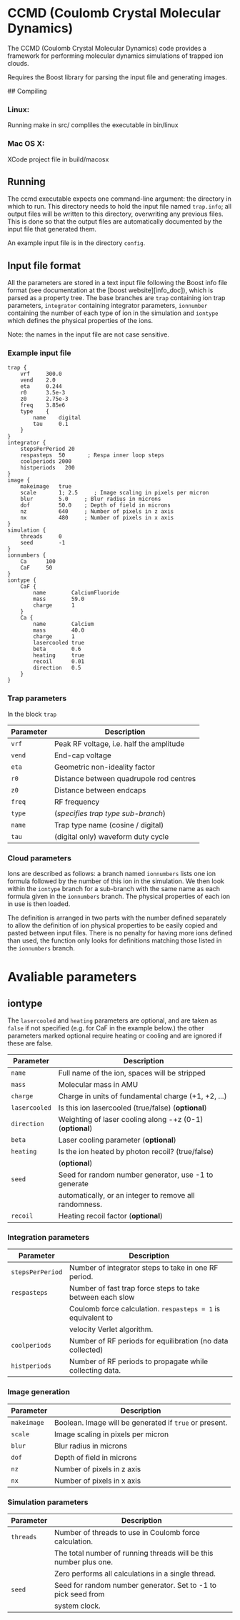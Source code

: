 # CCMD (Coulomb Crystal Molecular Dynamics)

The CCMD (Coulomb Crystal Molecular Dynamics) code provides a framework for 
performing molecular dynamics simulations of trapped ion clouds. 

Requires the Boost library for parsing the input file and generating images.

## Compiling

### Linux:

Running make in src/ compliles the executable in bin/linux

### Mac OS X:

XCode project file in build/macosx 

## Running

The ccmd executable expects one command-line argument: the directory in which to 
run. This directory needs to hold the input file named `trap.info`; all output 
files will be written to this directory, overwriting any previous files. This is 
done so that the output files are automatically documented by the input file 
that generated them.

An example input file is in the directory `config`.

## Input file format


All the parameters are stored in a text input file following the Boost info
file format (see documentation at the [boost website][info_doc]), which is
parsed as a property tree. The base branches are `trap` containing ion trap
parameters, `integrator` containing integrator parameters, `ionnumber`
containing the number of each type of ion in the simulation and `iontype`
which defines the physical properties of the ions.

Note: the names in the input file are not case sensitive.

### Example input file

    trap {
        vrf     300.0
        vend    2.0
        eta     0.244
        r0      3.5e-3
        z0      2.75e-3
        freq    3.85e6
        type    {
            name    digital
            tau     0.1
        }
    }
    integrator {
        stepsPerPeriod 20
        respasteps  50       ; Respa inner loop steps
        coolperiods 2000
        histperiods   200
    }
    image {
        makeimage   true
        scale       1; 2.5     ; Image scaling in pixels per micron
        blur        5.0     ; Blur radius in microns
        dof         50.0    ; Depth of field in microns
        nz          640     ; Number of pixels in z axis
        nx          480     ; Number of pixels in x axis
    }
    simulation {
        threads     0
        seed        -1
    }
    ionnumbers {
        Ca      100
        CaF     50
    }
    iontype {
        CaF {
            name        CalciumFluoride
            mass        59.0
            charge      1
        }
        Ca {
            name        Calcium
            mass        40.0
            charge      1
            lasercooled true
            beta        0.6
            heating     true
            recoil      0.01
            direction   0.5
        }
    }


### Trap parameters

In the block `trap`

Parameter   | Description
------------|------------------------------------------------------------
`vrf`      | Peak RF voltage, i.e. half the amplitude
`vend`     | End-cap voltage
`eta`      | Geometric non-ideality factor
`r0`       | Distance between quadrupole rod centres
`z0`       | Distance between endcaps
`freq`     | RF frequency
`type`     | (_specifies trap type sub-branch_)
`name`     | Trap type name (cosine / digital)
`tau`      | (digital only) waveform duty cycle


### Cloud parameters

Ions are described as follows: a branch named `ionnumbers` lists one ion
formula followed by the number of this ion in the simulation. We then look
within the `iontype` branch for a sub-branch with the same name as each
formula given in the `ionnumbers` branch. The physical properties of each
ion in use is then loaded.

The definition is arranged in two parts with the number defined separately
to allow the definition of ion physical properties to be easily copied and
pasted between input files. There is no penalty for having more ions defined
than used, the function only looks for definitions matching those listed in
the `ionnumbers` branch.

# Avaliable parameters #
## iontype ##

The `lasercooled` and `heating` parameters are optional, and are taken
as `false` if not specified (e.g. for CaF in the example below.) the other
parameters marked optional require heating or cooling and are ignored if
these are false.


Parameter      | Description
---------------|------------------------------------------------------------
`name`         |   Full name of the ion, spaces will be stripped
`mass`         |   Molecular mass in AMU
`charge`       |   Charge in units of fundamental charge (+1, +2, ...)
`lasercooled`  |   Is this ion lasercooled (true/false) (**optional**)
`direction`    |   Weighting of laser cooling along -+z (0-1) (**optional**)
`beta`         |   Laser cooling parameter  (**optional**)
`heating`      |   Is the ion heated by photon recoil?  (true/false)
               |   (**optional**)
`seed`         |   Seed for random number generator, use -1 to generate
               |   automatically, or an integer to remove all randomness.
`recoil`       |   Heating recoil factor (**optional**)


### Integration parameters

Parameter        | Description
-----------------|---------------------------------------------------------------
`stepsPerPeriod` | Number of integrator steps to take in one RF period.
`respasteps`     | Number of fast trap force steps to take between each slow
                 | Coulomb force calculation. `respasteps = 1` is equivalent to
                 | velocity Verlet algorithm.
`coolperiods`    | Number of RF periods for equilibration (no data collected)
`histperiods`    | Number of RF periods to propagate while collecting data.


### Image generation

Parameter   | Description
------------|---------------------------------------------------------------
`makeimage` | Boolean. Image will be generated if `true` or present.
`scale`     | Image scaling in pixels per micron
`blur`      | Blur radius in microns
`dof`       | Depth of field in microns
`nz`        | Number of pixels in z axis
`nx`        | Number of pixels in x axis


### Simulation parameters

Parameter   | Description
------------|---------------------------------------------------------------
`threads`   | Number of threads to use in Coulomb force calculation.
            | The total number of running threads will be this number plus one.
            | Zero performs all calculations in a single thread.
`seed`      | Seed for random number generator. Set to -1 to pick seed from
            | system clock.
